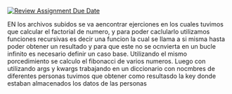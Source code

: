 [![Review Assignment Due Date](https://classroom.github.com/assets/deadline-readme-button-24ddc0f5d75046c5622901739e7c5dd533143b0c8e959d652212380cedb1ea36.svg)](https://classroom.github.com/a/VIamCJ27)

EN los archivos subidos se va aencontrar ejerciones en los cuales tuvimos que calcular el factorial de numero, y para poder caclularlo utilizamos funciones recursivas
es decir una funcion la cual se llama a si misma hasta poder obtener un resultado y para que este no se ocnvierta en un bucle infinito es necesario definir un caso base.
Utilizando el mismo porcedimiento se calculo el fibonacci de varios numeros. Luego con utilizando args y kwargs trabajando en un diccionario con nocmbres de diferentes personas tuvimos que obtener como resultasdo la key donde estaban almacenados los datos de las personas
